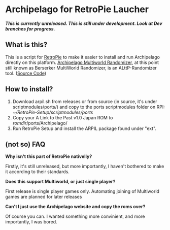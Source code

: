 # Archipelago for RetroPie Laucher

***This is currently unreleased. This is still under development. Look at Dev branches for progress.***

## What is this?

This is a script for [RetroPie](https://retropie.org.uk/) to make it easier to install and run Archipelago directly on this platform.
[Archipelago Multiworld Randomizer](https://archipelago.gg/), at this point still known as Berserker MultiWorld Randomizer, is an ALttP-Randomizer tool. ([Source Code](https://github.com/Berserker66/MultiWorld-Utilities))

## How to install?

1. Download arpil.sh from releases or from source (in source, it's under scriptmodules/ports/) and copy to the ports scriptmodules folder on RPI:
*~/RetroPie-Setup/scriptmodules/ports*
2. Copy your A Link to the Past v1.0 Japan ROM to  *romdir*/ports/Archipelago/
3. Run RetroPie Setup and install the ARPIL package found under "ext".

## (not so) FAQ

**Why isn't this part of RetroPie nativelly?**

Firstly, it's still unreleased, but more importantly, I haven't bothered to make it according to their standards.

**Does this support Multiworld, or just single player?**

First release is single player games only. Automating joining of Multiworld games are planned for later releases

**Can't I just use the Archipelago website and copy the roms over?**

Of course you can. I wanted something more convinient, and more importantly, I was bored.
